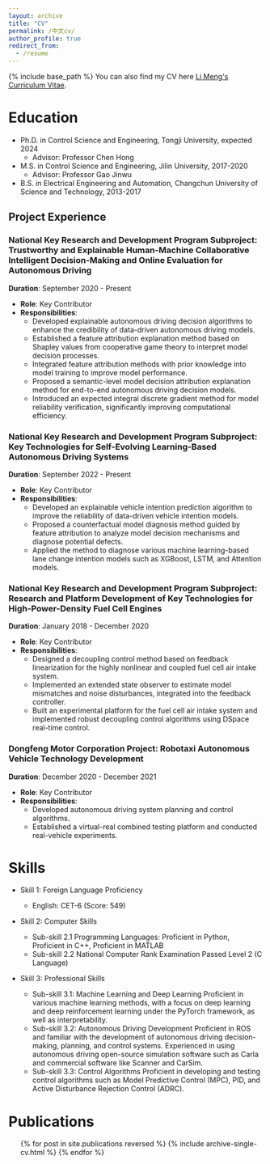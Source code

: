 ```yaml
---
layout: archive
title: "CV"
permalink: /中文cv/
author_profile: true
redirect_from:
  - /resume
---
```


{% include base_path %}
You can also find my CV here [Li Meng's Curriculum Vitae](../assets/curriculum_vitae.pdf).

Education
======
* Ph.D. in Control Science and Engineering, Tongji University, expected 2024
  * Advisor: Professor Chen Hong
* M.S. in Control Science and Engineering, Jilin University, 2017-2020
  * Advisor: Professor Gao Jinwu
* B.S. in Electrical Engineering and Automation, Changchun University of Science and Technology, 2013-2017

## Project Experience  
  
### National Key Research and Development Program Subproject: Trustworthy and Explainable Human-Machine Collaborative Intelligent Decision-Making and Online Evaluation for Autonomous Driving  
**Duration**: September 2020 - Present  
- **Role**: Key Contributor  
- **Responsibilities**:  
  - Developed explainable autonomous driving decision algorithms to enhance the credibility of data-driven autonomous driving models.  
  - Established a feature attribution explanation method based on Shapley values from cooperative game theory to interpret model decision processes.  
  - Integrated feature attribution methods with prior knowledge into model training to improve model performance.  
  - Proposed a semantic-level model decision attribution explanation method for end-to-end autonomous driving decision models.  
  - Introduced an expected integral discrete gradient method for model reliability verification, significantly improving computational efficiency.  
  
### National Key Research and Development Program Subproject: Key Technologies for Self-Evolving Learning-Based Autonomous Driving Systems  
**Duration**: September 2022 - Present  
- **Role**: Key Contributor  
- **Responsibilities**:  
  - Developed an explainable vehicle intention prediction algorithm to improve the reliability of data-driven vehicle intention models.  
  - Proposed a counterfactual model diagnosis method guided by feature attribution to analyze model decision mechanisms and diagnose potential defects.  
  - Applied the method to diagnose various machine learning-based lane change intention models such as XGBoost, LSTM, and Attention models.  
  
### National Key Research and Development Program Subproject: Research and Platform Development of Key Technologies for High-Power-Density Fuel Cell Engines  
**Duration**: January 2018 - December 2020  
- **Role**: Key Contributor  
- **Responsibilities**:  
  - Designed a decoupling control method based on feedback linearization for the highly nonlinear and coupled fuel cell air intake system.  
  - Implemented an extended state observer to estimate model mismatches and noise disturbances, integrated into the feedback controller.  
  - Built an experimental platform for the fuel cell air intake system and implemented robust decoupling control algorithms using DSpace real-time control.  
  
### Dongfeng Motor Corporation Project: Robotaxi Autonomous Vehicle Technology Development  
**Duration**: December 2020 - December 2021  
- **Role**: Key Contributor  
- **Responsibilities**:  
  - Developed autonomous driving system planning and control algorithms.  
  - Established a virtual-real combined testing platform and conducted real-vehicle experiments.
  
Skills
======
* Skill 1: Foreign Language Proficiency
  * English: CET-6 (Score: 549)
* Skill 2: Computer Skills

  * Sub-skill 2.1 Programming Languages: Proficient in Python, Proficient in C++, Proficient in MATLAB
  * Sub-skill 2.2 National Computer Rank Examination Passed Level 2 (C Language)
* Skill 3: Professional Skills

  * Sub-skill 3.1: Machine Learning and Deep Learning
  Proficient in various machine learning methods, with a focus on deep learning and deep reinforcement learning under the PyTorch framework, as well as interpretability.
  * Sub-skill 3.2: Autonomous Driving Development
  Proficient in ROS and familiar with the development of autonomous driving decision-making, planning, and control systems.
  Experienced in using autonomous driving open-source simulation software such as Carla and commercial software like Scanner and CarSim.
  * Sub-skill 3.3: Control Algorithms
  Proficient in developing and testing control algorithms such as Model Predictive Control (MPC), PID, and Active Disturbance Rejection Control (ADRC).

Publications
======
  <ul>{% for post in site.publications reversed %}
    {% include archive-single-cv.html %}
  {% endfor %}</ul>
